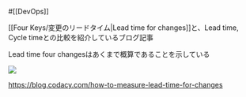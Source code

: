 #[[DevOps]]

[[Four Keys/変更のリードタイム|Lead time for changes]]と、Lead time, Cycle timeとの比較を紹介しているブログ記事

Lead time four changesはあくまで概算であることを示している

![](https://blog.codacy.com/hubfs/Imported_Blog_Media/Lead-time-cycle-time-lead-time-for-changes-Oct-16-2023-10-49-45-8968-AM.png)

<https://blog.codacy.com/how-to-measure-lead-time-for-changes>
